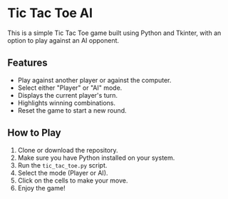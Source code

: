 # Tic Tac Toe AI

This is a simple Tic Tac Toe game built using Python and Tkinter, with an option to play against an AI opponent.

## Features

- Play against another player or against the computer.
- Select either "Player" or "AI" mode.
- Displays the current player's turn.
- Highlights winning combinations.
- Reset the game to start a new round.

## How to Play

1. Clone or download the repository.
2. Make sure you have Python installed on your system.
3. Run the `tic_tac_toe.py` script.
4. Select the mode (Player or AI).
5. Click on the cells to make your move.
6. Enjoy the game!
